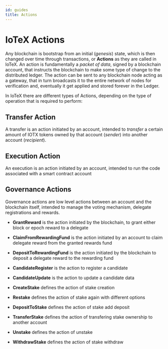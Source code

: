 ```yaml
---
id: guides
title: Actions
---
```


# IoTeX Actions

Any blockchain is bootstrap from an initial (_genesis_) state, which is then changed over time through transactions, or **Actions** as they are called in IoTeX. An action is fundamentally a _packet of data_, signed by a blockchain account, that instructs the blockchain to make some type of change to the distributed ledger. The action can be sent to any blockchain node acting as a gateway, that in turn broadcasts it to the entire network of nodes for verification and, eventually it get applied and stored forever in the Ledger.

In IoTeX there are different types of Actions, depending on the type of operation that is required to perform:

## Transfer Action

A transfer is an action initiated by an account, intended to _transfer_ a certain amount of IOTX tokens owned by that account (_sender_) into another account (_recipient_).

## Execution Action

An execution is an action initiated by an account, intended to run the code associated with a smart contract account

## Governance Actions

Governance actions are low level actions between an account and the blockchain itself, intended to manage the voting mechanism, delegate registrations and rewards.

- **GrantReward** is the action initiated by the blockchain, to grant either block or epoch reward to a delegate

- **ClaimFromRewardingFund** is the action initiated by an account to claim delegate reward from the granted rewards fund

- **DepositToRewardingFund** is the action initiated by the blockchain to deposit a delegate reward to the rewarding fund

- **CandidateRegister** is the action to register a candidate

- **CandidateUpdate** is the action to update a candidate data

- **CreateStake** defines the action of stake creation

- **Restake** defines the action of stake again with different options

- **DepositToStake** defines the action of stake add deposit

- **TransferStake** defines the action of transfering stake ownership to another account

- **Unstake** defines the action of unstake

- **WithdrawStake** defines the action of stake withdraw
